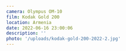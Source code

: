 ```yaml
---
camera: Olympus OM-10
film: Kodak Gold 200
location: Armenia
date: 2022-06-16 23:00:06
description: ''
photo: '/uploads/kodak-gold-200-2022-2.jpg'
---
```

